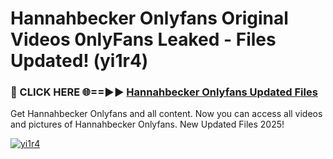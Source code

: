 # Hannahbecker Onlyfans Original Videos 0nlyFans Leaked - Files Updated! (yi1r4)

<h3>🔴 CLICK HERE 🌐==►► <a href="https://tinyurl.com/2m67pmp6" rel="nofollow">Hannahbecker Onlyfans Updated Files</a></h3>

Get Hannahbecker Onlyfans and all content. Now you can access all videos and pictures of Hannahbecker Onlyfans. New Updated Files 2025!

[![yi1r4](https://i.imgur.com/H4QAA4z.gif)](https://tinyurl.com/2m67pmp6)